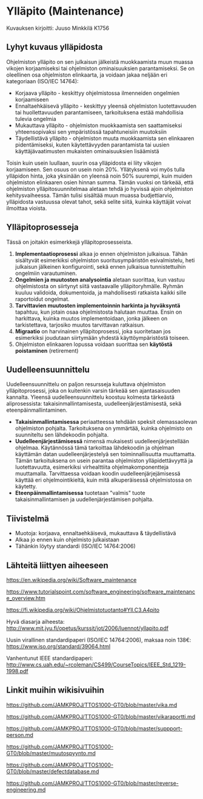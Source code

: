 # Ylläpito (Maintenance)
Kuvauksen kirjoitti: Juuso Minkkilä K1756

## Lyhyt kuvaus ylläpidosta
Ohjelmiston ylläpito on sen julkaisun jälkeistä muokkaamista muun muassa vikojen korjaamiseksi tai ohjelmiston ominaisuuksien parantamiseksi.
Se on oleellinen osa ohjelmiston elinkaarta, ja voidaan jakaa neljään eri kategoriaan (ISO/IEC 14764):

 * Korjaava ylläpito - keskittyy ohjelmistossa ilmenneiden ongelmien korjaamiseen
 * Ennaltaehkäisevä ylläpito - keskittyy yleensä ohjelmiston luotettavuuden tai huollettavuuden parantamiseen, tarkoituksena estää mahdollisia tulevia ongelmia
 * Mukauttava ylläpito - ohjelmiston muokkaamista sen saattamiseksi yhteensopivaksi sen ympäristössä tapahtuneisiin muutoksiin
 * Täydellistävä ylläpito - ohjelmiston muuta muokkaamista sen elinkaaren pidentämiseksi, kuten käytettävyyden parantamista tai uusien käyttäjävaatimusten mukaisten ominaisuuksien lisäämistä

Toisin kuin usein luullaan, suurin osa ylläpidosta ei liity vikojen korjaamiseen. Sen osuus on usein noin 20%. Yllätyksenä voi myös tulla ylläpidon hinta, joka yksinään on yleensä noin 50% suurempi, kuin muiden ohjelmiston elinkaaren osien hinnan summa. Tämän vuoksi on tärkeää, että ohjelmiston ylläpitosuunnitelmaa aletaan tehdä jo hyvissä ajoin ohjelmiston kehitysvaiheessa. Tämän tulisi sisältää muun muassa budjettiarvio, ylläpidosta vastuussa olevat tahot, sekä selite siitä, kuinka käyttäjät voivat ilmoittaa vioista.

## Ylläpitoprosesseja
Tässä on joitakin esimerkkejä ylläpitoprosesseista.

 1. **Implementaatioprosessi** alkaa jo ennen ohjelmiston julkaisua. Tähän sisältyvät esimerkiksi ohjelmiston suoritusympäristön esivalmistelu, heti julkaisun jälkeinen konfigurointi, sekä ennen julkaisua tunnistettuihin ongelmiin varautuminen.
 2. **Ongelmien ja muutosten analysointia** aletaan suorittaa, kun vastuu ohjelmistosta on siirtynyt siitä vastaavalle ylläpitoryhmälle. Ryhmän kuuluu validoida, dokumentoida, ja mahdollisesti ratkaista kaikki sille raportoidut ongelmat.
 3. **Tarvittavien muutosten implementoinnin harkinta ja hyväksyntä** tapahtuu, kun jotain osaa ohjelmistosta halutaan muuttaa. Ensin on harkittava, kuinka muutos implementoidaan, jonka jälkeen on tarkistettava, tarjosiko muutos tarvittavan ratkaisun.
 4. **Migraatio** on harvinainen ylläpitoprosessi, joka suoritetaan jos esimerkiksi joudutaan siirtymään yhdestä käyttöympäristöstä toiseen.
 5. Ohjelmiston elinkaaren lopussa voidaan suorittaa sen **käytöstä poistaminen** (retirement)

## Uudelleensuunnittelu
Uudelleensuunnittelu on paljon resursseja kuluttava ohjelmiston ylläpitoprosessi, joka on kuitenkin varsin tärkeää sen ajantasaisuuden kannalta. Yleensä uudelleensuunnittelu koostuu kolmesta tärkeästä aliprosessista: takaisinmallintamisesta, uudelleenjärjestämisestä, sekä eteenpäinmallintaminen.

 * **Takaisinmallintamisessa** periaatteessa tehdään speksit olemassaolevan ohjelmiston pohjalta. Tarkoituksena on ymmärtää, kuinka ohjelmisto on suunniteltu sen lähdekoodin pohjalta.
 * **Uudelleenjärjestämisessä** nimensä mukaisesti uudelleenjärjestellään ohjelmaa. Käytännössä tämä tarkoittaa lähdekoodin ja ohjelman käyttämän datan uudelleenjärjestelyä sen toiminnallisuutta muuttamatta. Tämän tarkoituksena on usein parantaa ohjelmiston ylläpidettävyyttä ja luotettavuutta, esimerkiksi virhealttiita ohjelmakomponentteja muuttamalla. Tarvittaessa voidaan koodin uudelleenjärjejämisessä käyttää eri ohjelmointikieltä, kuin mitä alkuperäisessä ohjelmistossa on käytetty.
 * **Eteenpäinmallintamisessa** tuotetaan "valmis" tuote takaisinmallintamisen ja uudellenjärjestämisen pohjalta.

## Tiivistelmä

 * Muotoja: korjaava, ennaltaehkäisevä, mukauttava & täydellistävä
 * Alkaa jo ennen kuin ohjelmisto julkaistaan
 * Tähänkin löytyy standardi (ISO/IEC 14764:2006)

## Lähteitä liittyen aiheeseen
https://en.wikipedia.org/wiki/Software_maintenance

https://www.tutorialspoint.com/software_engineering/software_maintenance_overview.htm

https://fi.wikipedia.org/wiki/Ohjelmistotuotanto#Yll.C3.A4pito

Hyvä diasarja aiheesta: http://www.mit.jyu.fi/opetus/kurssit/jot/2006/luennot/yllapito.pdf

Uusin virallinen standardipaperi (ISO/IEC 14764:2006), maksaa noin 138€: https://www.iso.org/standard/39064.html

Vanhentunut IEEE standardipaperi: http://www.cs.uah.edu/~rcoleman/CS499/CourseTopics/IEEE_Std_1219-1998.pdf

## Linkit muihin wikisivuihin

https://github.com/JAMKPROJ/TTOS1000-GT0/blob/master/vika.md

https://github.com/JAMKPROJ/TTOS1000-GT0/blob/master/vikaraportti.md

https://github.com/JAMKPROJ/TTOS1000-GT0/blob/master/suppport-person.md

https://github.com/JAMKPROJ/TTOS1000-GT0/blob/master/muutospyynto.md

https://github.com/JAMKPROJ/TTOS1000-GT0/blob/master/defectdatabase.md

https://github.com/JAMKPROJ/TTOS1000-GT0/blob/master/reverse-engineering.md
